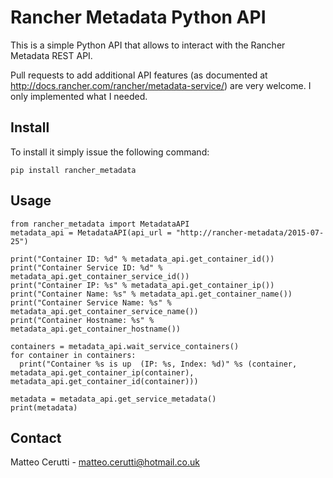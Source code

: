 # Rancher Metadata Python API
This is a simple Python API that allows to interact with the Rancher Metadata REST API.

Pull requests to add additional API features (as documented at http://docs.rancher.com/rancher/metadata-service/) are very welcome. I only implemented what I needed.

## Install
To install it simply issue the following command:

```
pip install rancher_metadata
```

## Usage
```
from rancher_metadata import MetadataAPI
metadata_api = MetadataAPI(api_url = "http://rancher-metadata/2015-07-25")

print("Container ID: %d" % metadata_api.get_container_id())
print("Container Service ID: %d" % metadata_api.get_container_service_id())
print("Container IP: %s" % metadata_api.get_container_ip())
print("Container Name: %s" % metadata_api.get_container_name())
print("Container Service Name: %s" % metadata_api.get_container_service_name())
print("Container Hostname: %s" % metadata_api.get_container_hostname())

containers = metadata_api.wait_service_containers()
for container in containers:
  print("Container %s is up  (IP: %s, Index: %d)" %s (container, metadata_api.get_container_ip(container), metadata_api.get_container_id(container)))

metadata = metadata_api.get_service_metadata()
print(metadata)
```

## Contact
Matteo Cerutti - matteo.cerutti@hotmail.co.uk
